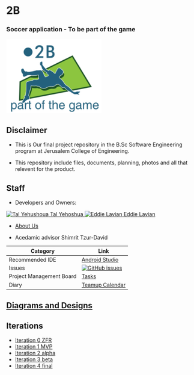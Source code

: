 # 2B

### Soccer application - To be part of the game

![github project settings](https://github.com/EddieLavian/FinalProject-2B/blob/master/Logo8.PNG)


## Disclaimer

* This is Our final project repository in the B.Sc Software Engineering program at Jerusalem College of Engineering.

* This repository include files, documents, planning, photos and all that relevent for the product.

## Staff
* Developers and Owners:

<a href="https://github.com/TalYehoshua">
<img src="https://avatars0.githubusercontent.com/u/26079767?v=3&s=460" alt="Tal Yehushoua" width="100" height="100">
Tal Yehoshua
</a>


<a href="https://github.com/EddieLavian"> 
<img src="https://avatars3.githubusercontent.com/u/26080528?v=3&s=460" alt="Eddie Lavian" width="100" height="100">
Eddie Lavian
</a>


* <a href="https://github.com/EddieLavian/FinalProject-2B/wiki/About-Us"> About Us </a>


* Acedamic advisor Shimrit Tzur-David
  
 |Category|Link|
|---|---|
| Recommended IDE | [Android Studio](https://developer.android.com/studio/index.html) |
| Issues | [![GitHub issues](https://img.shields.io/github/issues/jce-il/project-template.svg?style=flat)](https://github.com/EddieLavian/FinalProject-2B/issues) |
| Project Management Board| [Tasks](https://github.com/EddieLavian/FinalProject-2B/projects) |
| Diary |  [Teamup Calendar](https://teamup.com/ksr245rqo4i7dqs464) |


## [Diagrams and Designs](https://github.com/EddieLavian/FinalProject-2B/wiki)

## Iterations

* [Iteration 0 ZFR](https://github.com/EddieLavian/FinalProject-2B/wiki/Iteration-0-ZFR)
* [Iteration 1 MVP](https://github.com/EddieLavian/FinalProject-2B/wiki/Iteration-1-MVP)
* [Iteration 2 alpha](https://github.com/EddieLavian/FinalProject-2B/wiki/Iteration-2-ALPHA)
* [Iteration 3 beta](https://github.com/EddieLavian/FinalProject-2B/wiki/Iteration-3-BETA)
* [Iteration 4 final](https://github.com/EddieLavian/FinalProject-2B/wiki/Iteration-4-FINAL)
